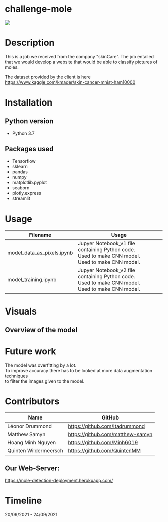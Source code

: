 # challenge-mole
![](challenge-mole/deployment/images/ai-care.png)

# Description
This is a job we received from the company "skinCare".
The job entailed that we would develop a website that would be able to classify pictures of moles.

The dataset provided by the client is here https://www.kaggle.com/kmader/skin-cancer-mnist-ham10000
   
# Installation

## Python version
* Python 3.7

## Packages used
* Tensorflow
* sklearn
* pandas
* numpy
* matplotlib.pyplot
* seaborn
* plotly.express
* streamlit

# Usage
| Filename                             | Usage                                                     |
|--------------------------------------|-----------------------------------------------------------|
| model_data_as_pixels.ipynb | Jupyer Notebook_v1 file containing Python code.<br>Used to make CNN model.<br>Used to make CNN model. |
| model_training.ipynb      | Jupyer Notebook_v2 file containing Python code.<br>Used to make CNN model.<br>Used to make CNN model.  |



# Visuals
## Overview of the model


# Future work
The model was overfitting by a lot.  
To improve accuracy there has to be looked at more data augmentation techniques  
to filter the images given to the model.

# Contributors
| Name           | GitHub                                                                              |
|----------------|-------------------------------------------------------------------------------------|
| Léonor Drummond | <a href="https://github.com/lvendrix">https://github.com/Itadrummond               |
| Matthew Samyn  | <a href="https://github.com/matthew-samyn">https://github.com/matthew-samyn
| Hoang Minh Nguyen  | <a href="https://github.com/Minh6019">https://github.com/Minh6019        |
| Quinten Wildermeersch  | <a href="https://github.com/Quinten">https://github.com/QuintenMM                |

## Our Web-Server:
 <a href="https://mole-detection-deployment.herokuapp.com/">https://mole-detection-deployment.herokuapp.com/   
   
# Timeline
20/09/2021 - 24/09/2021
